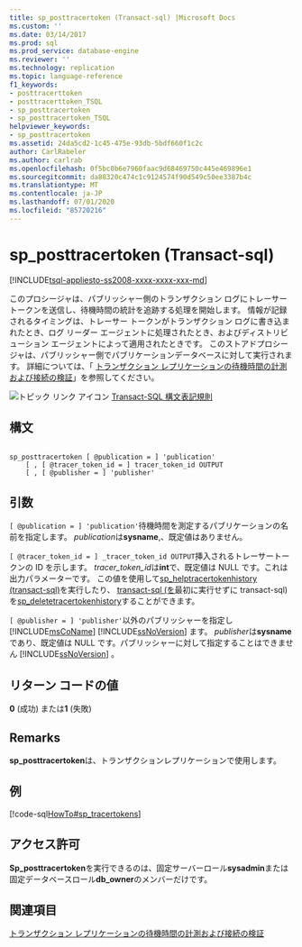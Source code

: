 ```yaml
---
title: sp_posttracertoken (Transact-sql) |Microsoft Docs
ms.custom: ''
ms.date: 03/14/2017
ms.prod: sql
ms.prod_service: database-engine
ms.reviewer: ''
ms.technology: replication
ms.topic: language-reference
f1_keywords:
- posttracerttoken
- posttracerttoken_TSQL
- sp_posttracertoken
- sp_posttracertoken_TSQL
helpviewer_keywords:
- sp_posttracertoken
ms.assetid: 24da5cd2-1c45-475e-93db-5bdf660f1c2c
author: CarlRabeler
ms.author: carlrab
ms.openlocfilehash: 0f5bc0b6e7960faac9d68469750c445e469896e1
ms.sourcegitcommit: da88320c474c1c9124574f90d549c50ee3387b4c
ms.translationtype: MT
ms.contentlocale: ja-JP
ms.lasthandoff: 07/01/2020
ms.locfileid: "85720216"
---
```

# <a name="sp_posttracertoken-transact-sql"></a>sp_posttracertoken (Transact-sql)
[!INCLUDE[tsql-appliesto-ss2008-xxxx-xxxx-xxx-md](../../includes/applies-to-version/sqlserver.md)]

  このプロシージャは、パブリッシャー側のトランザクション ログにトレーサー トークンを送信し、待機時間の統計を追跡する処理を開始します。 情報が記録されるタイミングは、トレーサー トークンがトランザクション ログに書き込まれたとき、ログ リーダー エージェントに処理されたとき、およびディストリビューション エージェントによって適用されたときです。 このストアドプロシージャは、パブリッシャー側でパブリケーションデータベースに対して実行されます。 詳細については、「 [トランザクション レプリケーションの待機時間の計測および接続の検証](../../relational-databases/replication/monitor/measure-latency-and-validate-connections-for-transactional-replication.md)」を参照してください。  
  
 ![トピック リンク アイコン](../../database-engine/configure-windows/media/topic-link.gif "トピック リンク アイコン") [Transact-SQL 構文表記規則](../../t-sql/language-elements/transact-sql-syntax-conventions-transact-sql.md)  
  
## <a name="syntax"></a>構文  
  
```  
  
sp_posttracertoken [ @publication = ] 'publication'   
    [ , [ @tracer_token_id = ] tracer_token_id OUTPUT  
    [ , [ @publisher = ] 'publisher'   
```  
  
## <a name="arguments"></a>引数  
`[ @publication = ] 'publication'`待機時間を測定するパブリケーションの名前を指定します。 *publication*は**sysname**,、既定値はありません。  
  
`[ @tracer_token_id = ] _tracer_token_id OUTPUT`挿入されるトレーサートークンの ID を示します。 *tracer_token_id*は**int**で、既定値は NULL です。これは出力パラメーターです。 この値を使用して[sp_helptracertokenhistory &#40;transact-sql&#41;](../../relational-databases/system-stored-procedures/sp-helptracertokenhistory-transact-sql.md)を実行したり、 [transact-sql &#40;を](../../relational-databases/system-stored-procedures/sp-helptracertokens-transact-sql.md)最初に実行せずに transact-sql&#41;を[sp_deletetracertokenhistory](../../relational-databases/system-stored-procedures/sp-deletetracertokenhistory-transact-sql.md)することができます。  
  
`[ @publisher = ] 'publisher'`以外のパブリッシャーを指定し [!INCLUDE[msCoName](../../includes/msconame-md.md)] [!INCLUDE[ssNoVersion](../../includes/ssnoversion-md.md)] ます。 *publisher*は**sysname**であり、既定値は NULL です。パブリッシャーに対して指定することはできません [!INCLUDE[ssNoVersion](../../includes/ssnoversion-md.md)] 。  
  
## <a name="return-code-values"></a>リターン コードの値  
 **0** (成功) または**1** (失敗)  
  
## <a name="remarks"></a>Remarks  
 **sp_posttracertoken**は、トランザクションレプリケーションで使用します。  
  
## <a name="example"></a>例  
 [!code-sql[HowTo#sp_tracertokens](../../relational-databases/replication/codesnippet/tsql/sp-posttracertoken-trans_1.sql)]  
  
## <a name="permissions"></a>アクセス許可  
 **Sp_posttracertoken**を実行できるのは、固定サーバーロール**sysadmin**または固定データベースロール**db_owner**のメンバーだけです。  
  
## <a name="see-also"></a>関連項目  
 [トランザクション レプリケーションの待機時間の計測および接続の検証](../../relational-databases/replication/monitor/measure-latency-and-validate-connections-for-transactional-replication.md)  
  
  

